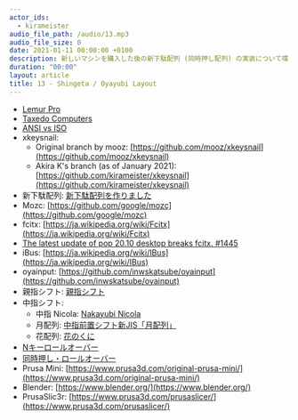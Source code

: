 ```yaml
---
actor_ids:
  - kirameister
audio_file_path: /audio/13.mp3
audio_file_size: 0
date: 2021-01-11 00:00:00 +0100
description: 新しいマシンを購入した後の新下駄配列 (同時押し配列) の実装について喋りました
duration: "00:00"
layout: article
title: 13 - Shingeta / Oyayubi Layout
---
```


- [Lemur Pro](https://system76.com/laptops/lemur)
- [Taxedo Computers](https://www.tuxedocomputers.com/de/Linux-Hardware/Linux-Notebooks.tuxedo)
- [ANSI vs ISO](https://deskthority.net/wiki/ANSI_vs_ISO)
- xkeysnail: 
    - Original branch by mooz: [https://github.com/mooz/xkeysnail](https://github.com/mooz/xkeysnail)
    - Akira K's branch (as of January 2021): [https://github.com/kirameister/xkeysnail](https://github.com/kirameister/xkeysnail)
- 新下駄配列: [新下駄配列を作りました](https://kouy.exblog.jp/13627994/)
- Mozc: [https://github.com/google/mozc](https://github.com/google/mozc)
- fcitx: [https://ja.wikipedia.org/wiki/Fcitx](https://ja.wikipedia.org/wiki/Fcitx)
- [The latest update of pop 20.10 desktop breaks fcitx. #1445](https://github.com/pop-os/pop/issues/1445)
- iBus: [https://ja.wikipedia.org/wiki/IBus](https://ja.wikipedia.org/wiki/IBus)
- oyainput: [https://github.com/inwskatsube/oyainput](https://github.com/inwskatsube/oyainput)
- 親指シフト: [親指シフト](https://ja.wikipedia.org/wiki/%E8%A6%AA%E6%8C%87%E3%82%B7%E3%83%95%E3%83%88)
- 中指シフト: 
    - 中指 Nicola: [Nakayubi Nicola](http://home.j00.itscom.net/cake-smd/wiki/NakayubiNicola.html)
    - 月配列: [中指前置シフト新JIS「月配列」](http://jisx6004.client.jp/tsuki.html)
    - 花配列: [花のくに](http://togasi.my.coocan.jp/hana_no_kuni/index.html)
- [Nキーロールオーバー](https://ja.wikipedia.org/wiki/N%E3%82%AD%E3%83%BC%E3%83%AD%E3%83%BC%E3%83%AB%E3%82%AA%E3%83%BC%E3%83%90%E3%83%BC)
- [同時押し・ロールオーバー](https://ja.wikipedia.org/wiki/%E3%82%AD%E3%83%BC%E3%83%9C%E3%83%BC%E3%83%89_(%E3%82%B3%E3%83%B3%E3%83%94%E3%83%A5%E3%83%BC%E3%82%BF)#%E5%90%8C%E6%99%82%E6%8A%BC%E3%81%97%E3%83%BB%E3%83%AD%E3%83%BC%E3%83%AB%E3%82%AA%E3%83%BC%E3%83%90%E3%83%BC)
- Prusa Mini: [https://www.prusa3d.com/original-prusa-mini/](https://www.prusa3d.com/original-prusa-mini/)
- Blender: [https://www.blender.org/](https://www.blender.org/)
- PrusaSlic3r: [https://www.prusa3d.com/prusaslicer/](https://www.prusa3d.com/prusaslicer/)


